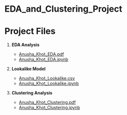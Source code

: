# EDA_and_Clustering_Project
# Project Files

1. **EDA Analysis**
   - [Anusha_Khot_EDA.pdf](./01_Anusha_Khot_EDA.pdf)
   - [Anusha_Khot_EDA.ipynb](./02_Anusha_Khot_EDA.ipynb)

2. **Lookalike Model**
   - [Anusha_Khot_Lookalike.csv](./03_Anusha_Khot_Lookalike.csv)
   - [Anusha_Khot_Lookalike.ipynb](./04_Anusha_Khot_Lookalike.ipynb)

3. **Clustering Analysis**
   - [Anusha_Khot_Clustering.pdf](./05_Anusha_Khot_Clustering.pdf)
   - [Anusha_Khot_Clustering.ipynb](./06_Anusha_Khot_Clustering.ipynb)
